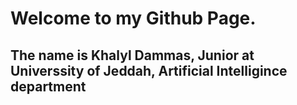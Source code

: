 # Welcome to my Github Page.
## The name is Khalyl Dammas, Junior at Universsity of Jeddah, Artificial Intelligince department
